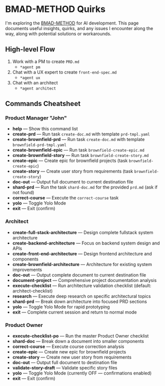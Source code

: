 # BMAD-METHOD Quirks

I'm exploring the [BMAD-METHOD](https://github.com/bmadcode/BMAD-METHOD) for AI development. This page documents useful insights, quirks, and any issues I encounter along the way, along with potential solutions or workarounds.

## High-level Flow

1. Work with a PM to create `PRD.md`
    - `*agent pm`
2. Chat with a UX expert to create `front-end-spec.md`
    - `*agent ux`
3. Chat with an architect
    - `*agent architect`

## Commands Cheatsheet

### Product Manager "John" <a id="pm"></a>

- **help** — Show this command list
- **create-prd** — Run task `create-doc.md` with template `prd-tmpl.yaml`
- **create-brownfield-prd** — Run task `create-doc.md` with template `brownfield-prd-tmpl.yaml`
- **create-brownfield-epic** — Run task `brownfield-create-epic.md`
- **create-brownfield-story** — Run task `brownfield-create-story.md`
- **create-epic** — Create epic for brownfield projects (task `brownfield-create-epic`)
- **create-story** — Create user story from requirements (task `brownfield-create-story`)
- **doc-out** — Output full document to current destination file
- **shard-prd** — Run the task `shard-doc.md` for the provided `prd.md` (ask if not found)
- **correct-course** — Execute the `correct-course` task
- **yolo** — Toggle Yolo Mode
- **exit** — Exit (confirm)

### Architect <a id="architect"></a>

- **create-full-stack-architecture** — Design complete fullstack system architecture
- **create-backend-architecture** — Focus on backend system design and APIs
- **create-front-end-architecture** — Design frontend architecture and components
- **create-brownfield-architecture** — Architecture for existing system improvements
- **doc-out** — Output complete document to current destination file
- **document-project** — Comprehensive project documentation analysis
- **execute-checklist** — Run architecture validation checklist (default: architect-checklist)
- **research** — Execute deep research on specific architectural topics
- **shard-prd** — Break down architecture into focused PRD sections
- **yolo** — Toggle Yolo Mode for rapid prototyping
- **exit** — Complete current session and return to normal mode

### Product Owner <a id="po"></a>

- **execute-checklist-po** — Run the master Product Owner checklist
- **shard-doc** — Break down a document into smaller components
- **correct-course** — Execute course correction analysis
- **create-epic** — Create new epic for brownfield projects
- **create-story** — Create new user story from requirements
- **doc-out** — Output full document to destination file
- **validate-story-draft** — Validate specific story files
- **yolo** — Toggle Yolo Mode (currently OFF — confirmations enabled)
- **exit** — Exit (confirm)
